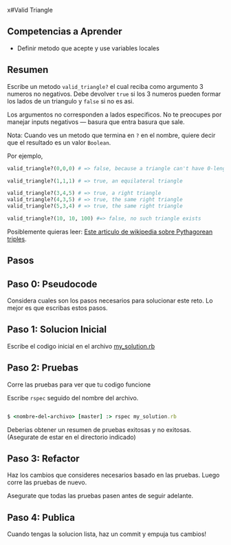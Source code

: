 x#Valid Triangle

## Competencias a Aprender
- Definir metodo que acepte y use variables locales

## Resumen
Escribe un metodo `valid_triangle?` el cual reciba como argumento 3 numeros no negativos. Debe devolver `true` si los 3 numeros pueden formar los lados de un triangulo y `false` si no es asi.

Los argumentos no corresponden a lados especificos. No te preocupes por manejar inputs negativos &mdash; basura que entra basura que sale.

Nota: Cuando ves un metodo que termina en `?` en el nombre, quiere decir que el resultado es un valor `Boolean`.

Por ejemplo,

```ruby
valid_triangle?(0,0,0) # => false, because a triangle can't have 0-length sides

valid_triangle?(1,1,1) # => true, an equilateral triangle

valid_triangle?(3,4,5) # => true, a right triangle
valid_triangle?(4,3,5) # => true, the same right triangle
valid_triangle?(5,3,4) # => true, the same right triangle

valid_triangle?(10, 10, 100) #=> false, no such triangle exists
```

Posiblemente quieras leer: [Este articulo de wikipedia sobre Pythagorean triples](http://en.wikipedia.org/wiki/Pythagorean_triple).

## Pasos

## Paso 0: Pseudocode
Considera cuales son los pasos necesarios para solucionar este reto. Lo mejor es que escribas estos pasos.

## Paso 1: Solucion Inicial
Escribe el codigo inicial en el archivo [my_solution.rb](my_solution.rb)

## Paso 2: Pruebas
Corre las pruebas para ver que tu codigo funcione

Escribe `rspec` seguido del nombre del archivo.

```ruby

$ <nombre-del-archivo> [master] :> rspec my_solution.rb

```

Deberias obtener un resumen de pruebas exitosas y no exitosas.  (Asegurate de estar en el directorio indicado)

## Paso 3: Refactor
Haz los cambios que consideres necesarios basado en las pruebas. Luego corre las pruebas de nuevo.

Asegurate que todas las pruebas pasen antes de seguir adelante.

## Paso 4: Publica
Cuando tengas la solucion lista, haz un commit y empuja tus cambios!
